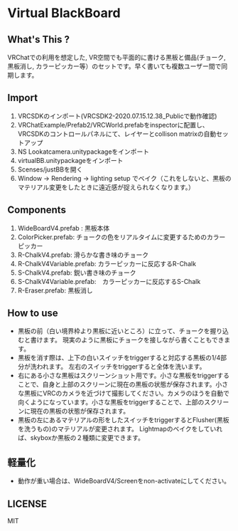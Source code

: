# Virtual BlackBoard

## What's This ? 
VRChatでの利用を想定した, VR空間でも平面的に書ける黒板と備品(チョーク, 黒板消し, カラーピッカー等）のセットです。早く書いても複数ユーザー間で同期します。

## Import 
1. VRCSDKのインポート(VRCSDK2-2020.07.15.12.38_Publicで動作確認)
2. VRChatExample/Prefab2/VRCWorld.prefabをinspectorに配置し、VRCSDKのコントロールパネルにて、レイヤーとcollison matrixの自動セットアップ
3. NS Lookatcamera.unitypackageをインポート
4. virtualBB.unitypackageをインポート
5. Scenses/justBBを開く
6. Window -> Rendering -> lighting setup でベイク（これをしないと、黒板のマテリアル変更をしたときに遠近感が捉えられなくなります。）

## Components
1. WideBoardV4.prefab : 黒板本体
2. ColorPicker.prefab: チョークの色をリアルタイムに変更するためのカラーピッカー
3. R-ChalkV4.prefab: 滑らかな書き味のチョーク 
4. R-ChalkV4Variable.prefab: カラーピッカーに反応するR-Chalk
5. S-ChalkV4.prefab: 鋭い書き味のチョーク 
6. S-ChalkV4Variable.prefab:　カラーピッカーに反応するS-Chalk
7. R-Eraser.prefab: 黒板消し


## How to use
- 黒板の前（白い境界枠より黒板に近いところ）に立って、チョークを握り込むと書けます。
現実のように黒板にチョークを接しながら書くこともできます。
- 黒板を消す際は、上下の白いスイッチをtriggerすると対応する黒板の1/4部分が洗われます。 左右のスイッチをtriggerすると全体を洗います。
- 右にある小さな黒板はスクリーンショット用です。小さな黒板をtriggerすることで、自身と上部のスクリーンに現在の黒板の状態が保存されます。小さな黒板にVRCのカメラを近づけて撮影してください。カメラのほうを自動で向くようになっています。小さな黒板をtriggerすることで、上部のスクリーンに現在の黒板の状態が保存されます。
- 黒板の左にあるマテリアルの形をしたスイッチをtriggerするとFlusher(黒板を洗うもの)のマテリアルが変更されます。 Lightmapのベイクをしていれば、skyboxか黒板の２種類に変更できます。

## 軽量化
- 動作が重い場合は、WideBoardV4/Screenをnon-activateにしてください。


## LICENSE
MIT
